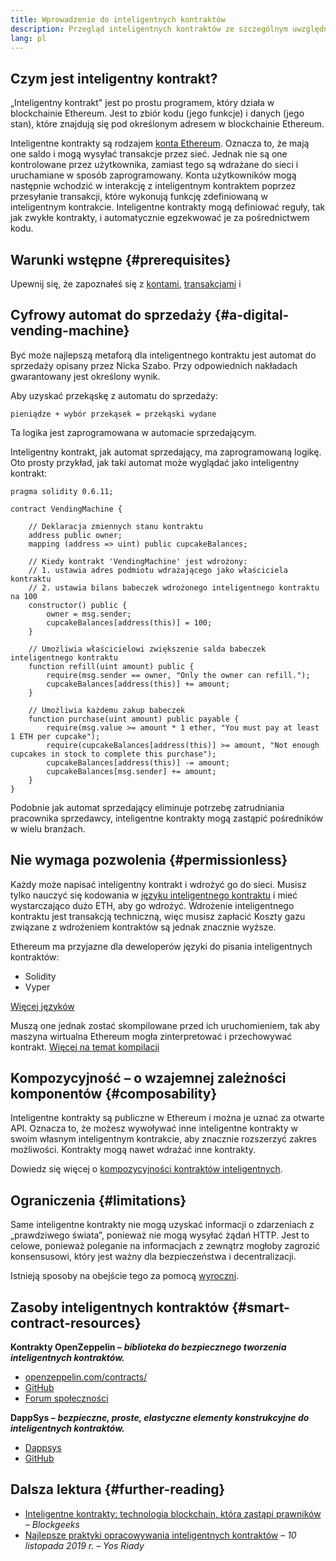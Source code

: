 ```yaml
---
title: Wprowadzenie do inteligentnych kontraktów
description: Przegląd inteligentnych kontraktów ze szczególnym uwzględnieniem ich unikalnych cech i ograniczeń.
lang: pl
---
```


## Czym jest inteligentny kontrakt?

„Inteligentny kontrakt" jest po prostu programem, który działa w blockchainie Ethereum. Jest to zbiór kodu (jego funkcje) i danych (jego stan), które znajdują się pod określonym adresem w blockchainie Ethereum.

Inteligentne kontrakty są rodzajem [konta Ethereum](/developers/docs/accounts/). Oznacza to, że mają one saldo i mogą wysyłać transakcje przez sieć. Jednak nie są one kontrolowane przez użytkownika, zamiast tego są wdrażane do sieci i uruchamiane w sposób zaprogramowany. Konta użytkowników mogą następnie wchodzić w interakcję z inteligentnym kontraktem poprzez przesyłanie transakcji, które wykonują funkcję zdefiniowaną w inteligentnym kontrakcie. Inteligentne kontrakty mogą definiować reguły, tak jak zwykłe kontrakty, i automatycznie egzekwować je za pośrednictwem kodu.

## Warunki wstępne {#prerequisites}

Upewnij się, że zapoznałeś się z [kontami](/developers/docs/accounts/), [transakcjami](/developers/docs/transactions/) i

## Cyfrowy automat do sprzedaży {#a-digital-vending-machine}

Być może najlepszą metaforą dla inteligentnego kontraktu jest automat do sprzedaży opisany przez Nicka Szabo. Przy odpowiednich nakładach gwarantowany jest określony wynik.

Aby uzyskać przekąskę z automatu do sprzedaży:

```
pieniądze + wybór przekąsek = przekąski wydane
```

Ta logika jest zaprogramowana w automacie sprzedającym.

Inteligentny kontrakt, jak automat sprzedający, ma zaprogramowaną logikę. Oto prosty przykład, jak taki automat może wyglądać jako inteligentny kontrakt:

```solidity
pragma solidity 0.6.11;

contract VendingMachine {

    // Deklaracja zmiennych stanu kontraktu
    address public owner;
    mapping (address => uint) public cupcakeBalances;

    // Kiedy kontrakt 'VendingMachine' jest wdrożony:
    // 1. ustawia adres podmiotu wdrażającego jako właściciela kontraktu
    // 2. ustawia bilans babeczek wdrożonego inteligentnego kontraktu na 100
    constructor() public {
        owner = msg.sender;
        cupcakeBalances[address(this)] = 100;
    }

    // Umożliwia właścicielowi zwiększenie salda babeczek inteligentnego kontraktu
    function refill(uint amount) public {
        require(msg.sender == owner, "Only the owner can refill.");
        cupcakeBalances[address(this)] += amount;
    }

    // Umożliwia każdemu zakup babeczek
    function purchase(uint amount) public payable {
        require(msg.value >= amount * 1 ether, "You must pay at least 1 ETH per cupcake");
        require(cupcakeBalances[address(this)] >= amount, "Not enough cupcakes in stock to complete this purchase");
        cupcakeBalances[address(this)] -= amount;
        cupcakeBalances[msg.sender] += amount;
    }
}
```

Podobnie jak automat sprzedający eliminuje potrzebę zatrudniania pracownika sprzedawcy, inteligentne kontrakty mogą zastąpić pośredników w wielu branżach.

## Nie wymaga pozwolenia {#permissionless}

Każdy może napisać inteligentny kontrakt i wdrożyć go do sieci. Musisz tylko nauczyć się kodowania w [języku inteligentnego kontraktu](/developers/docs/smart-contracts/languages/) i mieć wystarczająco dużo ETH, aby go wdrożyć. Wdrożenie inteligentnego kontraktu jest transakcją techniczną, więc musisz zapłacić Koszty gazu związane z wdrożeniem kontraktów są jednak znacznie wyższe.

Ethereum ma przyjazne dla deweloperów języki do pisania inteligentnych kontraktów:

- Solidity
- Vyper

[Więcej języków](/developers/docs/smart-contracts/languages/)

Muszą one jednak zostać skompilowane przed ich uruchomieniem, tak aby maszyna wirtualna Ethereum mogła zinterpretować i przechowywać kontrakt. [Więcej na temat kompilacji](/developers/docs/smart-contracts/compiling/)

## Kompozycyjność – o wzajemnej zależności komponentów {#composability}

Inteligentne kontrakty są publiczne w Ethereum i można je uznać za otwarte API. Oznacza to, że możesz wywoływać inne inteligentne kontrakty w swoim własnym inteligentnym kontrakcie, aby znacznie rozszerzyć zakres możliwości. Kontrakty mogą nawet wdrażać inne kontrakty.

Dowiedz się więcej o [kompozycyjności kontraktów inteligentnych](/developers/docs/smart-contracts/composability/).

## Ograniczenia {#limitations}

Same inteligentne kontrakty nie mogą uzyskać informacji o zdarzeniach z „prawdziwego świata”, ponieważ nie mogą wysyłać żądań HTTP. Jest to celowe, ponieważ poleganie na informacjach z zewnątrz mogłoby zagrozić konsensusowi, który jest ważny dla bezpieczeństwa i decentralizacji.

Istnieją sposoby na obejście tego za pomocą [wyroczni](/developers/docs/oracles/).

## Zasoby inteligentnych kontraktów {#smart-contract-resources}

**Kontrakty OpenZeppelin –** **<em x-id="4">biblioteka do bezpiecznego tworzenia inteligentnych kontraktów.</em>**

- [openzeppelin.com/contracts/](https://openzeppelin.com/contracts/)
- [GitHub](https://github.com/OpenZeppelin/openzeppelin-contracts)
- [Forum społeczności](https://forum.openzeppelin.com/c/general/16)

**DappSys –** **<em x-id="4">bezpieczne, proste, elastyczne elementy konstrukcyjne do inteligentnych kontraktów.</em>**

- [Dappsys](https://dappsys.readthedocs.io/)
- [GitHub](https://github.com/dapphub/dappsys)

## Dalsza lektura {#further-reading}

- [Inteligentne kontrakty: technologia blockchain, która zastąpi prawników](https://blockgeeks.com/guides/smart-contracts/) <em x-id="4">– Blockgeeks</em>
- [Najlepsze praktyki opracowywania inteligentnych kontraktów](https://yos.io/2019/11/10/smart-contract-development-best-practices/) _– 10 listopada 2019 r. – Yos Riady_
